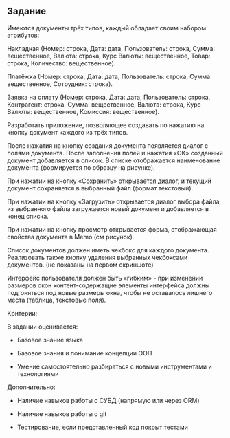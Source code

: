 ## Задание

Имеются документы трёх типов, каждый обладает своим набором атрибутов:

Накладная (Номер: строка, Дата: дата, Пользователь: строка, Сумма: вещественное, Валюта: строка, Курс Валюты: вещественное, Товар: строка, Количество: вещественное).

Платёжка (Номер: строка, Дата: дата, Пользователь: строка, Сумма: вещественное, Сотрудник: строка).

Заявка на оплату (Номер: строка, Дата: дата, Пользователь: строка, Контрагент: строка, Сумма: вещественное, Валюта: строка, Курс Валюты: вещественное, Комиссия: вещественное).

Разработать приложение, позволяющее создавать по нажатию на кнопку документ каждого из трёх типов.

После нажатия на кнопку создания документа появляется диалог с полями документа. После заполнения полей и нажатия «ОК» созданный документ добавляется в список. В списке отображается наименование документа (формируется по образцу на рисунке).

При нажатии на кнопку «Сохранить» открывается диалог, и текущий документ сохраняется в выбранный файл (формат текстовый).

При нажатии на кнопку «Загрузить» открывается диалог выбора файла, из выбранного файла загружается новый документ и добавляется в конец списка.

При нажатии на кнопку просмотр открывается форма, отображающая свойства документа в Memo (см рисунок).

Список документов должен иметь чекбокс для каждого документа. Реализовать также кнопку удаления выбранных чекбоксами документов. (не показаны на первом скриншоте)

Интерфейс пользователя должен быть «гибким» - при изменении размеров окон контент-содержащие элементы интерфейса должны подгоняться под новые размеры окна, чтобы не оставалось лишнего места (таблица, текстовые поля).

Критерии:

В задании оценивается:

- Базовое знание языка

- Базовое знания и понимание концепции ООП

- Умение самостоятельно разбираться с новыми инструментами и технологиями

Дополнительно:

- Наличие навыков работы с СУБД (напрямую или через ORM)

- Наличие навыков работы с git

- Тестирование, если представленный код покрыт тестами
